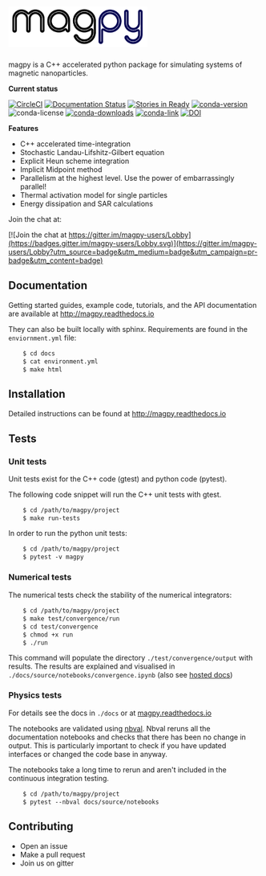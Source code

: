 # <img src="./img/magpy.png" height="80px" alt="magpy">

magpy is a C++ accelerated python package for simulating systems of
magnetic nanoparticles.

**Current status**

[![CircleCI](https://circleci.com/gh/owlas/magpy.svg?style=svg)](https://circleci.com/gh/owlas/magpy)
[![Documentation Status](https://readthedocs.org/projects/magpy/badge/?version=latest)](http://magpy.readthedocs.io/en/latest/?badge=latest)
[![Stories in Ready](https://badge.waffle.io/owlas/magpy.png?label=ready&title=Ready)](https://waffle.io/owlas/magpy)
[![conda-version](https://anaconda.org/owlas/magpy/badges/version.svg)](https://anaconda.org/owlas/magpy/)
![conda-license](https://anaconda.org/owlas/magpy/badges/license.svg)
[![conda-downloads](https://anaconda.org/owlas/magpy/badges/downloads.svg)](https://anaconda.org/owlas/magpy/)
[![conda-link](https://anaconda.org/owlas/magpy/badges/installer/conda.svg)](https://anaconda.org/owlas/magpy/)
[![DOI](https://zenodo.org/badge/76475957.svg)](https://zenodo.org/badge/latestdoi/76475957)

**Features**

 - C++ accelerated time-integration
 - Stochastic Landau-Lifshitz-Gilbert equation
 - Explicit Heun scheme integration
 - Implicit Midpoint method
 - Parallelism at the highest level. Use the power of embarrassingly
   parallel!
 - Thermal activation model for single particles
 - Energy dissipation and SAR calculations

Join the chat at:

[![Join the chat at https://gitter.im/magpy-users/Lobby](https://badges.gitter.im/magpy-users/Lobby.svg)](https://gitter.im/magpy-users/Lobby?utm_source=badge&utm_medium=badge&utm_campaign=pr-badge&utm_content=badge)

## Documentation

Getting started guides, example code, tutorials, and the API documentation are
available at http://magpy.readthedocs.io

They can also be built locally with sphinx. Requirements are found in the `enviornment.yml` file:

``` shell
    $ cd docs
    $ cat environment.yml
    $ make html
```

## Installation

Detailed instructions can be found at http://magpy.readthedocs.io

## Tests

### Unit tests

Unit tests exist for the C++ code (gtest) and python code (pytest).

The following code snippet will run the C++ unit tests with gtest.

``` shell
    $ cd /path/to/magpy/project
    $ make run-tests
```

In order to run the python unit tests:

``` shell
    $ cd /path/to/magpy/project
    $ pytest -v magpy
```

### Numerical tests

The numerical tests check the stability of the numerical integrators:

``` shell
    $ cd /path/to/magpy/project
    $ make test/convergence/run
    $ cd test/convergence
    $ chmod +x run
    $ ./run
```

This command will populate the directory `./test/convergence/output` with results.
The results are explained and visualised in `./docs/source/notebooks/convergence.ipynb`
(also see [hosted docs](https://magpy.readthedocs.io))

### Physics tests

For details see the docs in `./docs` or at [magpy.readthedocs.io](https://magpy.readthedocs.io)

The notebooks are validated using [nbval](https://github.com/computationalmodelling/nbval). Nbval
reruns all the documentation notebooks and checks that there has been no change in output.
This is particularly important to check if you have updated interfaces or changed the code
base in anyway.

The notebooks take a long time to rerun and aren't included in the continuous integration testing.

``` shell
    $ cd /path/to/magpy/project
    $ pytest --nbval docs/source/notebooks
```

## Contributing

 - Open an issue
 - Make a pull request
 - Join us on gitter
